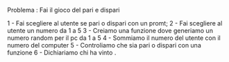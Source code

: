 Problema : Fai il gioco del pari e dispari 

1 - Fai scegliere al utente se pari o dispari con un promt;
2 - Fai scegliere al utente un numero da 1 a 5 
3 - Creiamo una funzione dove generiamo un numero random per il pc da 1 a 5 
4 - Sommiamo il numero del utente con il numero del computer 
5 - Controliamo che sia pari o dispari con una funzione
6 - Dichiariamo chi ha vinto .
